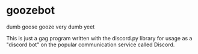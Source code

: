 # goozebot
dumb goose
gooze very dumb
yeet

This is just a gag program written with the discord.py library for usage as a "discord bot" on the popular communication service called Discord.
